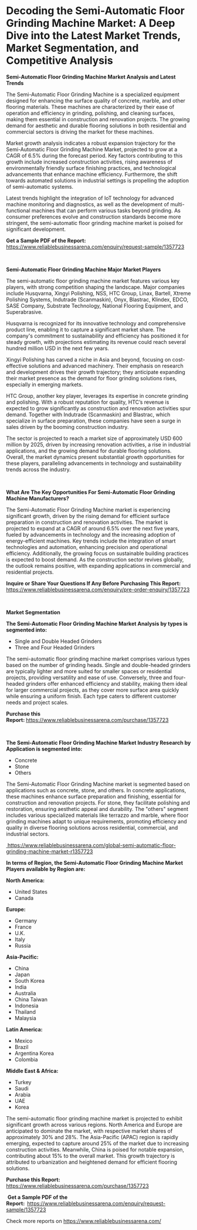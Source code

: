 <p><h1>Decoding the Semi-Automatic Floor Grinding Machine Market: A Deep Dive into the Latest Market Trends, Market Segmentation, and Competitive Analysis</h1></p><p><strong>Semi-Automatic Floor Grinding Machine Market Analysis and Latest Trends</strong></p>
<p><p>The Semi-Automatic Floor Grinding Machine is a specialized equipment designed for enhancing the surface quality of concrete, marble, and other flooring materials. These machines are characterized by their ease of operation and efficiency in grinding, polishing, and cleaning surfaces, making them essential in construction and renovation projects. The growing demand for aesthetic and durable flooring solutions in both residential and commercial sectors is driving the market for these machines.</p><p>Market growth analysis indicates a robust expansion trajectory for the Semi-Automatic Floor Grinding Machine Market, projected to grow at a CAGR of 6.5% during the forecast period. Key factors contributing to this growth include increased construction activities, rising awareness of environmentally friendly surface finishing practices, and technological advancements that enhance machine efficiency. Furthermore, the shift towards automated solutions in industrial settings is propelling the adoption of semi-automatic systems. </p><p>Latest trends highlight the integration of IoT technology for advanced machine monitoring and diagnostics, as well as the development of multi-functional machines that can perform various tasks beyond grinding. As consumer preferences evolve and construction standards become more stringent, the semi-automatic floor grinding machine market is poised for significant development.</p></p>
<p><strong>Get a Sample PDF of the Report:&nbsp;</strong> <a href="https://www.reliablebusinessarena.com/enquiry/request-sample/1357723?utm_campaign=3024&utm_medium=2&utm_source=Github&utm_content=ia&utm_term=11042025&utm_id=semi-automatic-floor-grinding-machine">https://www.reliablebusinessarena.com/enquiry/request-sample/1357723</a></p>
<p>&nbsp;</p>
<p><strong>Semi-Automatic Floor Grinding Machine Major Market Players</strong></p>
<p><p>The semi-automatic floor grinding machine market features various key players, with strong competition shaping the landscape. Major companies include Husqvarna, Xingyi Polishing, NSS, HTC Group, Linax, Bartell, Xtreme Polishing Systems, Indutrade (Scanmaskin), Onyx, Blastrac, Klindex, EDCO, SASE Company, Substrate Technology, National Flooring Equipment, and Superabrasive.</p><p>Husqvarna is recognized for its innovative technology and comprehensive product line, enabling it to capture a significant market share. The company's commitment to sustainability and efficiency has positioned it for steady growth, with projections estimating its revenue could reach several hundred million USD in the next few years.</p><p>Xingyi Polishing has carved a niche in Asia and beyond, focusing on cost-effective solutions and advanced machinery. Their emphasis on research and development drives their growth trajectory; they anticipate expanding their market presence as the demand for floor grinding solutions rises, especially in emerging markets.</p><p>HTC Group, another key player, leverages its expertise in concrete grinding and polishing. With a robust reputation for quality, HTC’s revenue is expected to grow significantly as construction and renovation activities spur demand. Together with Indutrade (Scanmaskin) and Blastrac, which specialize in surface preparation, these companies have seen a surge in sales driven by the booming construction industry.</p><p>The sector is projected to reach a market size of approximately USD 600 million by 2025, driven by increasing renovation activities, a rise in industrial applications, and the growing demand for durable flooring solutions. Overall, the market dynamics present substantial growth opportunities for these players, paralleling advancements in technology and sustainability trends across the industry.</p></p>
<p>&nbsp;</p>
<p><strong>What Are The Key Opportunities For Semi-Automatic Floor Grinding Machine Manufacturers?</strong></p>
<p><p>The Semi-Automatic Floor Grinding Machine market is experiencing significant growth, driven by the rising demand for efficient surface preparation in construction and renovation activities. The market is projected to expand at a CAGR of around 6.5% over the next five years, fueled by advancements in technology and the increasing adoption of energy-efficient machines. Key trends include the integration of smart technologies and automation, enhancing precision and operational efficiency. Additionally, the growing focus on sustainable building practices is expected to boost demand. As the construction sector revives globally, the outlook remains positive, with expanding applications in commercial and residential projects.</p></p>
<p><strong>Inquire or Share Your Questions If Any Before Purchasing This Report:</strong> <a href="https://www.reliablebusinessarena.com/enquiry/pre-order-enquiry/1357723?utm_campaign=3024&utm_medium=2&utm_source=Github&utm_content=ia&utm_term=11042025&utm_id=semi-automatic-floor-grinding-machine">https://www.reliablebusinessarena.com/enquiry/pre-order-enquiry/1357723</a></p>
<p>&nbsp;</p>
<p><strong>Market Segmentation</strong></p>
<p><strong>The Semi-Automatic Floor Grinding Machine Market Analysis by types is segmented into:</strong></p>
<p><ul><li>Single and Double Headed Grinders</li><li>Three and Four Headed Grinders</li></ul></p>
<p><p>The semi-automatic floor grinding machine market comprises various types based on the number of grinding heads. Single and double-headed grinders are typically lighter and more suited for smaller spaces or residential projects, providing versatility and ease of use. Conversely, three and four-headed grinders offer enhanced efficiency and stability, making them ideal for larger commercial projects, as they cover more surface area quickly while ensuring a uniform finish. Each type caters to different customer needs and project scales.</p></p>
<p><strong>Purchase this Report:&nbsp;</strong><a href="https://www.reliablebusinessarena.com/purchase/1357723?utm_campaign=3024&utm_medium=2&utm_source=Github&utm_content=ia&utm_term=11042025&utm_id=semi-automatic-floor-grinding-machine">https://www.reliablebusinessarena.com/purchase/1357723</a></p>
<p>&nbsp;</p>
<p><strong>The Semi-Automatic Floor Grinding Machine Market Industry Research by Application is segmented into:</strong></p>
<p><ul><li>Concrete</li><li>Stone</li><li>Others</li></ul></p>
<p><p>The Semi-Automatic Floor Grinding Machine market is segmented based on applications such as concrete, stone, and others. In concrete applications, these machines enhance surface preparation and finishing, essential for construction and renovation projects. For stone, they facilitate polishing and restoration, ensuring aesthetic appeal and durability. The "others" segment includes various specialized materials like terrazzo and marble, where floor grinding machines adapt to unique requirements, promoting efficiency and quality in diverse flooring solutions across residential, commercial, and industrial sectors.</p></p>
<p><a href="https://www.reliablebusinessarena.com/global-semi-automatic-floor-grinding-machine-market-r1357723?utm_campaign=3024&utm_medium=2&utm_source=Github&utm_content=ia&utm_term=11042025&utm_id=semi-automatic-floor-grinding-machine">&nbsp;https://www.reliablebusinessarena.com/global-semi-automatic-floor-grinding-machine-market-r1357723</a></p>
<p><strong>In terms of Region, the Semi-Automatic Floor Grinding Machine Market Players available by Region are:</strong></p>
<p>
    <p> <strong> North America: </strong>
        <ul>
            <li>United States</li>
            <li>Canada</li>
        </ul>
        </p> 
    <p> <strong> Europe: </strong>
        <ul>
            <li>Germany</li>
            <li>France</li>
            <li>U.K.</li>
            <li>Italy</li>
            <li>Russia</li>
        </ul>
        </p> 
    <p> <strong> Asia-Pacific: </strong>
        <ul>
            <li>China</li>
            <li>Japan</li>
            <li>South Korea</li>
            <li>India</li>
            <li>Australia</li>
            <li>China Taiwan</li>
            <li>Indonesia</li>
            <li>Thailand</li>
            <li>Malaysia</li>
        </ul>
        </p> 
    <p> <strong> Latin America: </strong>
        <ul>
            <li>Mexico</li>
            <li>Brazil</li>
            <li>Argentina Korea</li>
            <li>Colombia</li>
        </ul>
        </p> 
    <p> <strong> Middle East & Africa: </strong>
        <ul>
            <li>Turkey</li>
            <li>Saudi</li>
            <li>Arabia</li>
            <li>UAE</li>
            <li>Korea</li>
        </ul>
    </p>
    </p>
<p><p>The semi-automatic floor grinding machine market is projected to exhibit significant growth across various regions. North America and Europe are anticipated to dominate the market, with respective market shares of approximately 30% and 28%. The Asia-Pacific (APAC) region is rapidly emerging, expected to capture around 25% of the market due to increasing construction activities. Meanwhile, China is poised for notable expansion, contributing about 15% to the overall market. This growth trajectory is attributed to urbanization and heightened demand for efficient flooring solutions.</p></p>
<p><strong>Purchase this Report: </strong><a href="https://www.reliablebusinessarena.com/purchase/1357723?utm_campaign=3024&utm_medium=2&utm_source=Github&utm_content=ia&utm_term=11042025&utm_id=semi-automatic-floor-grinding-machine">https://www.reliablebusinessarena.com/purchase/1357723</a></p>
<p>&nbsp;<strong>Get a Sample PDF of the Report:&nbsp;&nbsp;</strong><a href="https://www.reliablebusinessarena.com/enquiry/request-sample/1357723?utm_campaign=3024&utm_medium=2&utm_source=Github&utm_content=ia&utm_term=11042025&utm_id=semi-automatic-floor-grinding-machine">https://www.reliablebusinessarena.com/enquiry/request-sample/1357723</a></p>
<p><strong></strong></p>
<p>Check more reports on <a href="https://www.reliablebusinessarena.com/?utm_campaign=3024&utm_medium=2&utm_source=Github&utm_content=ia&utm_term=11042025&utm_id=semi-automatic-floor-grinding-machine">https://www.reliablebusinessarena.com/</a></p>